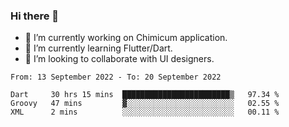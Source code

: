 ### Hi there 👋

<!--
**devcat37/devcat37** is a ✨ _special_ ✨ repository because its `README.md` (this file) appears on your GitHub profile.-->


- 🔭 I’m currently working on Chimicum application.
- 🌱 I’m currently learning Flutter/Dart.
- 👯 I’m looking to collaborate with UI designers.
<!-- - 🤔 I’m looking for help with ... -->

<!--START_SECTION:waka-->

```text
From: 13 September 2022 - To: 20 September 2022

Dart     30 hrs 15 mins  ████████████████████████▒   97.34 %
Groovy   47 mins         ▓░░░░░░░░░░░░░░░░░░░░░░░░   02.55 %
XML      2 mins          ░░░░░░░░░░░░░░░░░░░░░░░░░   00.11 %
```

<!--END_SECTION:waka-->
